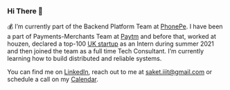 <!-- ### Hi, I'm Saket! &nbsp;&nbsp;<sup> &#12299;I love to code and build cool products. Currently, learning AWS Infrastructure.</sup> -->

### Hi There 👋

💰 I’m currently part of the Backend Platform Team at [PhonePe](https://phonepe.com). I have been a part of Payments-Merchants Team at [Paytm](https://paytm.com) and before that, worked at houzen, declared a top-100 [UK startup](https://startups.co.uk) as an Intern during summer 2021 and then joined the team as a full time Tech Consultant. I’m currently learning how to build distributed and reliable systems. 

You can find me on <a href=https://www.linkedin.com/in/saket13/ target="blank">LinkedIn</a>, reach out to me at saket.iiit@gmail.com or schedule a call on my <a href=https://calendly.com/saket13/talk-to-saket target="blank">Calendar</a>.



</p>
